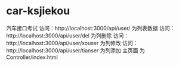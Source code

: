 # car-ksjiekou
汽车接口考试
访问：http://localhost:3000/api/user/ 为列表数据
访问：http://localhost:3000/api/user/del 为列删除
访问：http://localhost:3000/api/user/xouser 为列修改
访问：http://localhost:3000/api/user/tianser 为列添加
主页面 为 Controller/index.html

